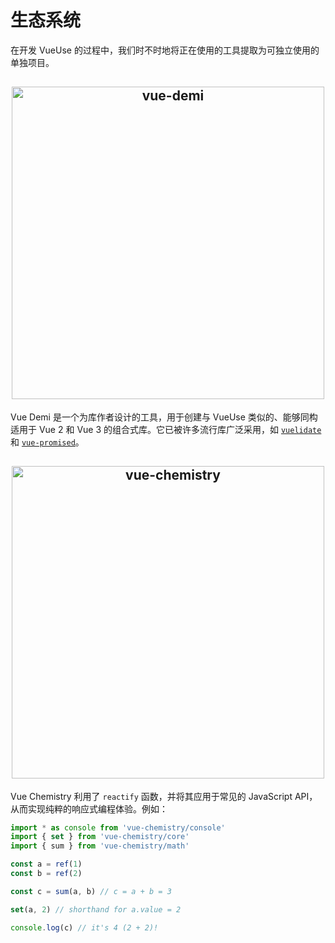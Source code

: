 # 生态系统

在开发 VueUse 的过程中，我们时不时地将正在使用的工具提取为可独立使用的单独项目。

<h2 align="center">
<a href="https://github.com/vueuse/vue-demi" target="_blank">
<img src="https://github.com/vueuse/vue-demi/raw/main/assets/banner.png" alt="vue-demi" width="500"/>
</a>
</h2>

Vue Demi 是一个为库作者设计的工具，用于创建与 VueUse 类似的、能够同构适用于 Vue 2 和 Vue 3 的组合式库。它已被许多流行库广泛采用，如 [`vuelidate`](https://github.com/vuelidate/vuelidate) 和 [`vue-promised`](https://github.com/posva/vue-promised)。

<h2 align="center">
<a href="https://github.com/vueuse/vue-chemistry" target="_blank">
<img src="https://github.com/vueuse/vue-chemistry/raw/main/res/hero.png" alt="vue-chemistry" width="500"/>
</a>
</h2>

Vue Chemistry 利用了 `reactify` 函数，并将其应用于常见的 JavaScript API，从而实现纯粹的响应式编程体验。例如：

```js
import * as console from 'vue-chemistry/console'
import { set } from 'vue-chemistry/core'
import { sum } from 'vue-chemistry/math'

const a = ref(1)
const b = ref(2)

const c = sum(a, b) // c = a + b = 3

set(a, 2) // shorthand for a.value = 2

console.log(c) // it's 4 (2 + 2)!
```
